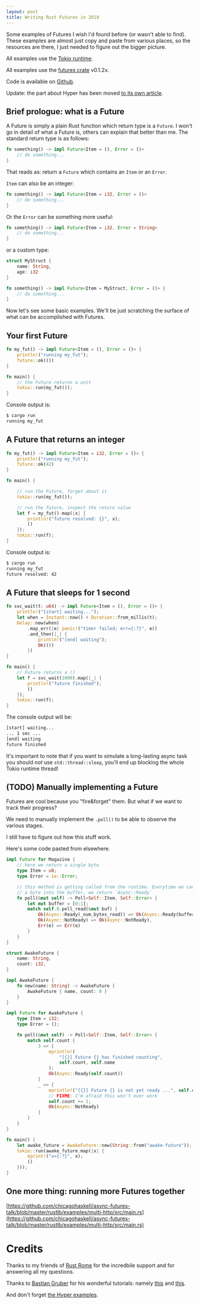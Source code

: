 ```yaml
---
layout: post
title: Writing Rust Futures in 2019
---
```


Some examples of Futures I wish I'd found before (or wasn't able to find). These examples are almost just copy and paste from various places, so the resources are there, I just needed to figure out the bigger picture.

All examples use the [Tokio runtime](https://tokio.rs).

All examples use the [futures crate](https://crates.io/crates/futures) v0.1.2x.

Code is available on [Github](https://github.com/apiraino/rust-future-explorations).

Update: the part about Hyper has been moved [to its own article](/2019/07/18/hyper.html).

## <a id="part_i"></a>Brief prologue: what is a Future

A Future is simply a plain Rust function which return type is a `Future`. I won't go in detail of what a Future is, others can explain that better than me. The standard return type is as follows:

``` rust
fn something() -> impl Future<Item = (), Error = ()>
    // do something...
}
```

That reads as: return a `Future` which contains an `Item` or an `Error`.

`Item` can also be an integer:

``` rust
fn something() -> impl Future<Item = i32, Error = ()>
    // do something...
}
```

Or the `Error` can be something more useful:

``` rust
fn something() -> impl Future<Item = i32, Error = String>
    // do something...
}
```

or a custom type:

``` rust
struct MyStruct {
    name: String,
    age: i32
}

fn something() -> impl Future<Item = MyStruct, Error = ()> {
    // do something...
}
```

Now let's see some basic examples. We'll be just scratching the surface of what can be accomplished with Futures.

## <a id="first-future"></a> Your first Future

``` rust
fn my_fut() -> impl Future<Item = (), Error = ()> {
    println!("running my_fut");
    future::ok(())
}

fn main() {
    // the Future returns a unit
    tokio::run(my_fut());
}
```

Console output is:
``` bash
$ cargo run
running my_fut
```

## <a id="simple-future"></a>A Future that returns an integer

``` rust
fn my_fut() -> impl Future<Item = i32, Error = ()> {
    println!("running my_fut");
    future::ok(42)
}

fn main() {

    // run the Future, forget about it
    tokio::run(my_fut());

    // run the future, inspect the return value
    let f = my_fut().map(|x| {
        println!("future resolved: {}", x);
        ()
    });
    tokio::run(f);
}
```

Console output is:
``` bash
$ cargo run
running my_fut
future resolved: 42
```

## <a id="sleeping-future"></a>A Future that sleeps for 1 second

``` rust
fn svc_wait(t: u64) -> impl Future<Item = (), Error = ()> {
    println!("[start] waiting...");
    let when = Instant::now() + Duration::from_millis(t);
    Delay::new(when)
        .map_err(|e| panic!("timer failed; err={:?}", e))
        .and_then(|_| {
            println!("[end] waiting");
            Ok(())
        })
}

fn main() {
    // Future returns a ()
    let f = svc_wait(1000).map(|_| {
        println!("future finished");
        ()
    });
    tokio::run(f);
}
```

The console output will be:
``` bash
[start] waiting...
... 1 sec ...
[end] waiting
future finished
```

It's important to note that if you want to simulate a long-lasting async task you should *not* use `std::thread::sleep`, you'll end up blocking the whole Tokio runtime thread!

## <a id="future-poll"></a>(TODO) Manually implementing a Future

Futures are cool because you "fire&forget" them. But what if we want to track their progress?

We need to manually implement the `.poll()` to be able to observe the various stages.

I still have to figure out how this stuff work.

Here's some code pasted from elsewhere.

``` rust
impl Future for Magazine {
    // here we return a single byte
    type Item = u8;
    type Error = io::Error;

    // this method is getting called from the runtime. Everytime we can read
    // a byte into the buffer, we return `Async::Ready`
    fn poll(&mut self) -> Poll<Self::Item, Self::Error> {
        let mut buffer = [0;1];
        match self.0.poll_read(&mut buf) {
            Ok(Async::Ready(_num_bytes_read)) => Ok(Async::Ready(buffer[0])),
            Ok(Async::NotReady) => Ok(Async::NotReady),
            Err(e) => Err(e)
        }
    }
}
```


``` rust
struct AwakeFuture {
    name: String,
    count: i32,
}

impl AwakeFuture {
    fn new(name: String) -> AwakeFuture {
        AwakeFuture { name, count: 0 }
    }
}

impl Future for AwakeFuture {
    type Item = i32;
    type Error = ();

    fn poll(&mut self) -> Poll<Self::Item, Self::Error> {
        match self.count {
            3 => {
                eprintln!(
                    "[{}] Future {} has finished counting",
                    self.count, self.name
                );
                Ok(Async::Ready(self.count))
            }
            _ => {
                eprintln!("[{}] Future {} is not yet ready ...", self.count, self.name);
                // FIXME: I'm afraid this won't ever work
                self.count += 1;
                Ok(Async::NotReady)
            }
        }
    }
}

fn main() {
    let awake_future = AwakeFuture::new(String::from("awake-future"));
    tokio::run(awake_future.map(|x| {
        eprint!("x={:?}", x);
        ()
    }));
}
```

## <a id="future-poll"></a>One more thing: running more Futures together

[https://github.com/chicagohaskell/async-futures-talk/blob/master/rustlb/examples/multi-http/src/main.rs](https://github.com/chicagohaskell/async-futures-talk/blob/master/rustlb/examples/multi-http/src/main.rs)

# Credits

Thanks to my friends of [Rust Rome](https://rustrome.github.io) for the incredbile support and for answering all my questions.

Thanks to [Bastian Gruber](https://github.com/gruberb) for his wonderful tutorials: namely [this](https://dev.to/gruberb/explained-rust-futures-for-web-development-a10) and [this](https://dev.to/gruberb/explained-rust-futures-for-web-development-a10).

And don't forget [the Hyper examples](https://github.com/hyperium/hyper/blob/master/examples).
